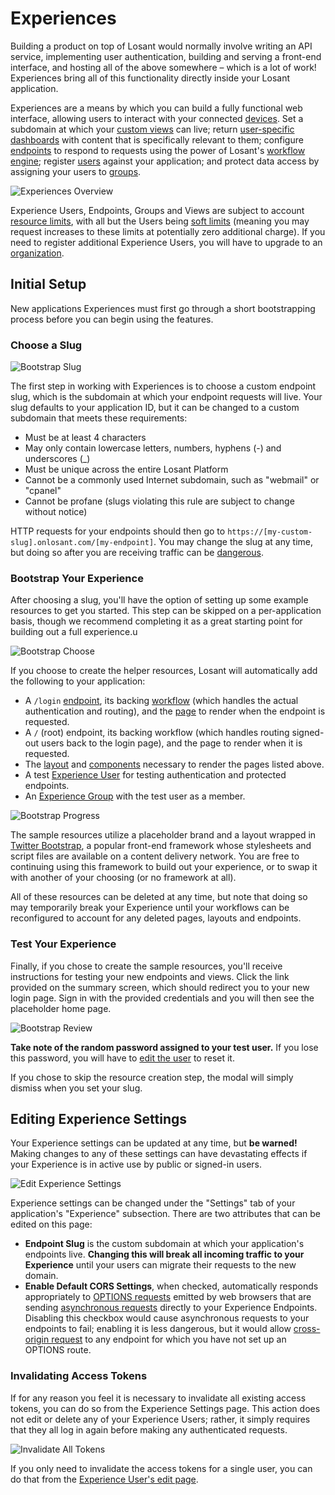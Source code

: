 # Experiences

Building a product on top of Losant would normally involve writing an API service, implementing user authentication, building and serving a front-end interface, and hosting all of the above somewhere – which is a lot of work! Experiences bring all of this functionality directly inside your Losant application.

Experiences are a means by which you can build a fully functional web interface, allowing users to interact with your connected [devices](/devices/overview/). Set a subdomain at which your [custom views](/experiences/views/) can live; return [user-specific dashboards](/experiences/views/#dashboard-pages) with content that is specifically relevant to them; configure [endpoints](/experiences/endpoints/) to respond to requests using the power of Losant's [workflow engine](/workflows/overview/); register [users](/experiences/users/) against your application; and protect data access by assigning your users to [groups](/experiences/groups/).

![Experiences Overview](/images/experiences/overview-overview.png "Experiences Overview")

Experience Users, Endpoints, Groups and Views are subject to account [resource limits](/organizations/resource-limits/), with all but the Users being [soft limits](/organizations/resource-limits/#soft-limited-resources) (meaning you may request increases to these limits at potentially zero additional charge). If you need to register additional Experience Users, you will have to upgrade to an [organization](/organizations/overview/).

## Initial Setup

New applications Experiences must first go through a short bootstrapping process before you can begin using the features.

### Choose a Slug

![Bootstrap Slug](/images/experiences/overview-choose-slug.png "Bootstrap Slug")

The first step in working with Experiences is to choose a custom endpoint slug, which is the subdomain at which your endpoint requests will live. Your slug defaults to your application ID, but it can be changed to a custom subdomain that meets these requirements:

* Must be at least 4 characters
* May only contain lowercase letters, numbers, hyphens (-) and underscores (\_)
* Must be unique across the entire Losant Platform
* Cannot be a commonly used Internet subdomain, such as "webmail" or "cpanel"
* Cannot be profane (slugs violating this rule are subject to change without notice)

HTTP requests for your endpoints should then go to `https://[my-custom-slug].onlosant.com/[my-endpoint]`. You may change the slug at any time, but doing so after you are receiving traffic can be [dangerous](#editing-experience-settings).

### Bootstrap Your Experience

After choosing a slug, you'll have the option of setting up some example resources to get you started. This step can be skipped on a per-application basis, though we recommend completing it as a great starting point for building out a full experience.u

![Bootstrap Choose](/images/experiences/overview-choose-bootstrap.png "Bootstrap Choose")

If you choose to create the helper resources, Losant will automatically add the following to your application:

* A `/login` [endpoint](/experiences/endpoints/), its backing [workflow](/workflows/overview/) (which handles the actual authentication and routing), and the [page](/experiences/views/#pages) to render when the endpoint is requested.
* A `/` (root) endpoint, its backing workflow (which handles routing signed-out users back to the login page), and the page to render when it is requested.
* The [layout](/experiences/views/#layouts) and [components](/experiences/views/#components) necessary to render the pages listed above.
* A test [Experience User](/experiences/users/) for testing authentication and protected endpoints.
* An [Experience Group](/experiences/groups/) with the test user as a member.

![Bootstrap Progress](/images/experiences/overview-progress.png "Bootstrap Progress")

The sample resources utilize a placeholder brand and a layout wrapped in [Twitter Bootstrap](https://getbootstrap.com/docs/3.3/), a popular front-end framework whose stylesheets and script files are available on a content delivery network. You are free to continuing using this framework to build out your experience, or to swap it with another of your choosing (or no framework at all).

All of these resources can be deleted at any time, but note that doing so may temporarily break your Experience until your workflows can be reconfigured to account for any deleted pages, layouts and endpoints.

### Test Your Experience

Finally, if you chose to create the sample resources, you'll receive instructions for testing your new endpoints and views. Click the link provided on the summary screen, which should redirect you to your new login page. Sign in with the provided credentials and you will then see the placeholder home page.

![Bootstrap Review](/images/experiences/overview-review.png "Bootstrap Review")

**Take note of the random password assigned to your test user.** If you lose this password, you will have to [edit the user](/experiences/users/#required-fields) to reset it.

If you chose to skip the resource creation step, the modal will simply dismiss when you set your slug.

## Editing Experience Settings

Your Experience settings can be updated at any time, but **be warned!** Making changes to any of these settings can have devastating effects if your Experience is in active use by public or signed-in users.

![Edit Experience Settings](/images/experiences/experience-settings.png "Edit Experience Settings")

Experience settings can be changed under the "Settings" tab of your application's "Experience" subsection. There are two attributes that can be edited on this page:

* **Endpoint Slug** is the custom subdomain at which your application's endpoints live. **Changing this will break all incoming traffic to your Experience** until your users can migrate their requests to the new domain.
* **Enable Default CORS Settings**, when checked, automatically responds appropriately to [OPTIONS requests](https://developer.mozilla.org/en-US/docs/Web/HTTP/Methods/OPTIONS) emitted by web browsers that are sending [asynchronous requests](https://developer.mozilla.org/en-US/docs/Web/API/XMLHttpRequest/Synchronous_and_Asynchronous_Requests) directly to your Experience Endpoints. Disabling this checkbox would cause asynchronous requests to your endpoints to fail; enabling it is less dangerous, but it would allow [cross-origin request](https://developer.mozilla.org/en-US/docs/Web/HTTP/Access_control_CORS) to any endpoint for which you have not set up an OPTIONS route.

### Invalidating Access Tokens

If for any reason you feel it is necessary to invalidate all existing access tokens, you can do so from the Experience Settings page. This action does not edit or delete any of your Experience Users; rather, it simply requires that they all log in again before making any authenticated requests.

![Invalidate All Tokens](/images/experiences/settings-invalidate-tokens.png "Invalidate All Tokens")

If you only need to invalidate the access tokens for a single user, you can do that from the [Experience User's edit page](/experiences/users/#invalidating-user-tokens).

